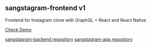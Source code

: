 ## sangstagram-frontend v1

Frontend for Instagram clone with GraphQL + React and React Native

[Check Demo](https://sangstagram.netlify.app/)

[sangstagram-backend repository](https://github.com/wwdbsh/sangstagram-back)
[sangstagram-app repository](https://github.com/wwdbsh/sangstagram-app)